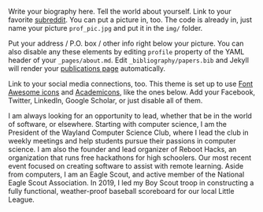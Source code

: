 Write your biography here. Tell the world about yourself. Link to your favorite [subreddit](http://reddit.com). You can put a picture in, too. The code is already in, just name your picture `prof_pic.jpg` and put it in the `img/` folder.

Put your address / P.O. box / other info right below your picture. You can also disable any these elements by editing `profile` property of the YAML header of your `_pages/about.md`. Edit `_bibliography/papers.bib` and Jekyll will render your [publications page](/al-folio/publications/) automatically.

Link to your social media connections, too. This theme is set up to use [Font Awesome icons](https://fontawesome.com/) and [Academicons](https://jpswalsh.github.io/academicons/), like the ones below. Add your Facebook, Twitter, LinkedIn, Google Scholar, or just disable all of them.

I am always looking for an opportunity to lead, whether that be in the world of software, or elsewhere. Starting with computer science, I am the President of the Wayland Computer Science Club, where I lead the club in weekly meetings and help students pursue their passions in computer science. I am also the founder and lead organizer of Reboot Hacks, an organization that runs free hackathons for high schoolers. Our most recent event focused on creating software to assist with remote learning. Aside from computers, I am an Eagle Scout, and active member of the National Eagle Scout Association. In 2019, I led my Boy Scout troop in constructing a fully functional, weather-proof baseball scoreboard for our local Little League.
